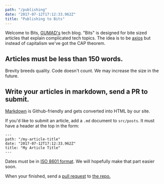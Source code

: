 ```yaml
---
path: "/publishing"
date: "2017-07-12T17:12:33.962Z"
title: "Publishing to Bits"
---
```


Welcome to Bits, [GUMAD's](http://gumad.club/) tech blog. "Bits" is designed for bite sized articles that explain complicated tech topics. The idea is to be [axios](https://www.axios.com/) but instead of capitalism we've got the CAP theorem.

## Articles must be less than 150 words.

Brevity breeds quality. Code doesn't count. We may increase the size in the future.

## Write your articles in markdown, send a PR to submit.

[Markdown](https://github.com/adam-p/markdown-here/wiki/Markdown-Cheatsheet) is Github-friendly and gets converted into HTML by our site.

If you'd like to submit an article, add a `.md` document to `src/posts`. It must have a header at the top in the form:

```
---
path: "/my-article-title"
date: "2017-07-12T17:12:33.962Z"
title: "My Article Title"
---
```

Dates must be in [ISO 8601 format](http://www.timestampgenerator.com/). We will hopefully make that part easier soon.

When your finished, send a [pull request](https://help.github.com/articles/creating-a-pull-request/) to [the repo.](https://github.com/gu-app-club/blog)
